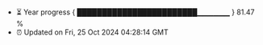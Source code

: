 - ⏳ Year progress { ████████████████████████▁▁▁▁▁▁ } 81.47 %
- ⏰ Updated on Fri, 25 Oct 2024 04:28:14 GMT

